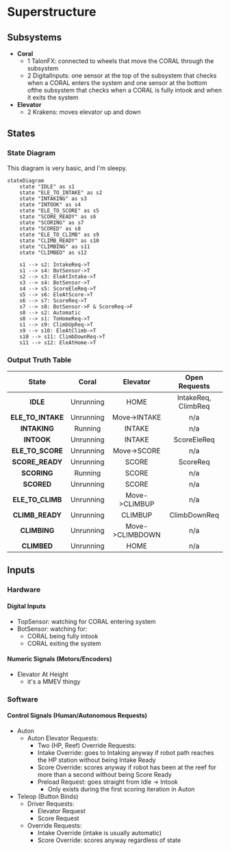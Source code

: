 # Superstructure

## Subsystems

-   **Coral**
    - 1 TalonFX: connected to wheels that move the CORAL through the subsystem
    - 2 DigitalInputs: one sensor at the top of the subsystem that checks when a CORAL enters the system and one sensor at the bottom ofthe subsystem that checks when a CORAL is fully intook and when it exits the system
-   **Elevator**
    -   2 Krakens: moves elevator up and down

## States

### State Diagram

This diagram is very basic, and I'm sleepy. 

```mermaid
stateDiagram
    state "IDLE" as s1
    state "ELE_TO_INTAKE" as s2
    state "INTAKING" as s3
    state "INTOOK" as s4
    state "ELE_TO_SCORE" as s5
    state "SCORE_READY" as s6
    state "SCORING" as s7
    state "SCORED" as s8
    state "ELE_TO_CLIMB" as s9
    state "CLIMB_READY" as s10
    state "CLIMBING" as s11
    state "CLIMBED" as s12

    s1 --> s2: IntakeReq->T
    s1 --> s4: BotSensor->T
    s2 --> s3: EleAtIntake->T
    s3 --> s4: BotSensor->T
    s4 --> s5: ScoreEleReq->T
    s5 --> s6: EleAtScore->T
    s6 --> s7: ScoreReq->T
    s7 --> s8: BotSensor->F & ScoreReq->F
    s8 --> s2: Automatic
    s8 --> s1: ToHomeReq->T
    s1 --> s9: ClimbUpReq->T
    s9 --> s10: EleAtClimb->T
    s10 --> s11: ClimbDownReq->T
    s11 --> s12: EleAtHome->T

```

### Output Truth Table

|    **State**     | **Coral** |**Elevator**   | **Open Requests**  |
| :--------------: | :-------: | :-----------: | :----------------: |
|     **IDLE**     | Unrunning |    HOME       | IntakeReq, ClimbReq|
|**ELE_TO_INTAKE** | Unrunning |Move->INTAKE   | n/a                |
|  **INTAKING**    | Running   | INTAKE        | n/a                |
|  **INTOOK**      | Unrunning | INTAKE        | ScoreEleReq        |
|  **ELE_TO_SCORE**| Unrunning |Move->SCORE    | n/a                |
| **SCORE_READY**  | Unrunning | SCORE         | ScoreReq           |
| **SCORING**      | Running   |  SCORE        | n/a                |
| **SCORED**       | Unrunning | SCORE         | n/a                |
| **ELE_TO_CLIMB** | Unrunning |Move->CLIMBUP  | n/a                |
| **CLIMB_READY**  | Unrunning | CLIMBUP       | ClimbDownReq       |
| **CLIMBING**     | Unrunning |Move->CLIMBDOWN| n/a                |
| **CLIMBED**      | Unrunning | HOME          | n/a                |     



## Inputs

### Hardware

#### Digital Inputs

- TopSensor: watching for CORAL entering system
- BotSensor: watching for:
    - CORAL being fully intook
    - CORAL exiting the system

#### Numeric Signals (Motors/Encoders)

-   Elevator At Height
    - it's a MMEV thingy

### Software

#### Control Signals (Human/Autonomous Requests)

- Auton
    - Auton Elevator Requests:
        - Two (HP, Reef)
    Override Requests:
        - Intake Override: goes to Intaking anyway if robot path reaches the HP station without being Intake Ready
        - Score Override: scores anyway if robot has been at the reef for more than a second without being Score Ready
        - Preload Request: goes straight from Idle -> Intook
            - Only exists during the first scoring iteration in Auton
- Teleop (Button Binds)
    - Driver Requests:
        - Elevator Request
        - Score Request
    - Override Requests:
        - Intake Override (intake is usually automatic)
        - Score Override: scores anyway regardless of state